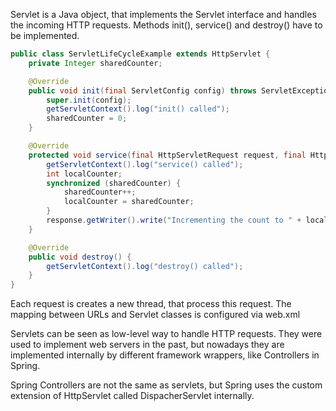 Servlet is a Java object, that implements the Servlet interface and handles the incoming HTTP requests. Methods init(), service() and destroy() have to be implemented.

```java
public class ServletLifeCycleExample extends HttpServlet {
    private Integer sharedCounter;

    @Override
    public void init(final ServletConfig config) throws ServletException {
        super.init(config);
        getServletContext().log("init() called");
        sharedCounter = 0;
    }

    @Override
    protected void service(final HttpServletRequest request, final HttpServletResponse response) throws ServletException, IOException {
        getServletContext().log("service() called");
        int localCounter;
        synchronized (sharedCounter) {
            sharedCounter++;
            localCounter = sharedCounter;
        }
        response.getWriter().write("Incrementing the count to " + localCounter);  // accessing a local variable
    }

    @Override
    public void destroy() {
        getServletContext().log("destroy() called");
    }
}
```

Each request is creates a new thread, that process this request. The mapping between URLs and Servlet classes is configured via web.xml

Servlets can be seen as low-level way to handle HTTP requests. They were used to implement web servers in the past, but nowadays they are implemented internally by different framework wrappers, like Controllers in Spring.

Spring Controllers are not the same as servlets, but Spring uses the custom extension of HttpServlet called DispacherServlet internally. 
